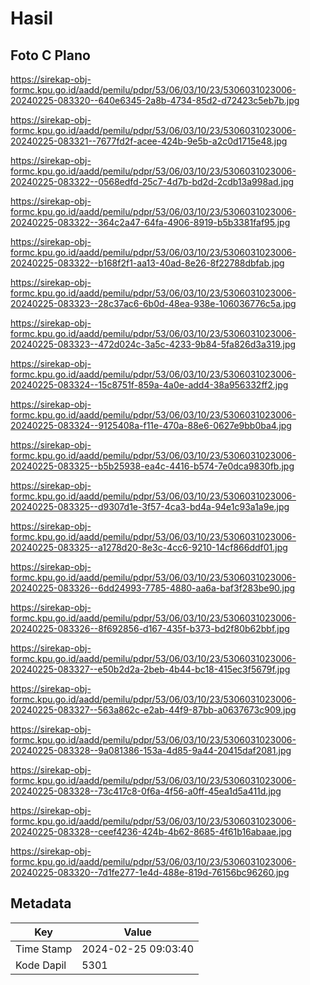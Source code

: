 # Hasil

## Foto C Plano

https://sirekap-obj-formc.kpu.go.id/aadd/pemilu/pdpr/53/06/03/10/23/5306031023006-20240225-083320--640e6345-2a8b-4734-85d2-d72423c5eb7b.jpg

https://sirekap-obj-formc.kpu.go.id/aadd/pemilu/pdpr/53/06/03/10/23/5306031023006-20240225-083321--7677fd2f-acee-424b-9e5b-a2c0d1715e48.jpg

https://sirekap-obj-formc.kpu.go.id/aadd/pemilu/pdpr/53/06/03/10/23/5306031023006-20240225-083322--0568edfd-25c7-4d7b-bd2d-2cdb13a998ad.jpg

https://sirekap-obj-formc.kpu.go.id/aadd/pemilu/pdpr/53/06/03/10/23/5306031023006-20240225-083322--364c2a47-64fa-4906-8919-b5b3381faf95.jpg

https://sirekap-obj-formc.kpu.go.id/aadd/pemilu/pdpr/53/06/03/10/23/5306031023006-20240225-083322--b168f2f1-aa13-40ad-8e26-8f22788dbfab.jpg

https://sirekap-obj-formc.kpu.go.id/aadd/pemilu/pdpr/53/06/03/10/23/5306031023006-20240225-083323--28c37ac6-6b0d-48ea-938e-106036776c5a.jpg

https://sirekap-obj-formc.kpu.go.id/aadd/pemilu/pdpr/53/06/03/10/23/5306031023006-20240225-083323--472d024c-3a5c-4233-9b84-5fa826d3a319.jpg

https://sirekap-obj-formc.kpu.go.id/aadd/pemilu/pdpr/53/06/03/10/23/5306031023006-20240225-083324--15c8751f-859a-4a0e-add4-38a956332ff2.jpg

https://sirekap-obj-formc.kpu.go.id/aadd/pemilu/pdpr/53/06/03/10/23/5306031023006-20240225-083324--9125408a-f11e-470a-88e6-0627e9bb0ba4.jpg

https://sirekap-obj-formc.kpu.go.id/aadd/pemilu/pdpr/53/06/03/10/23/5306031023006-20240225-083325--b5b25938-ea4c-4416-b574-7e0dca9830fb.jpg

https://sirekap-obj-formc.kpu.go.id/aadd/pemilu/pdpr/53/06/03/10/23/5306031023006-20240225-083325--d9307d1e-3f57-4ca3-bd4a-94e1c93a1a9e.jpg

https://sirekap-obj-formc.kpu.go.id/aadd/pemilu/pdpr/53/06/03/10/23/5306031023006-20240225-083325--a1278d20-8e3c-4cc6-9210-14cf866ddf01.jpg

https://sirekap-obj-formc.kpu.go.id/aadd/pemilu/pdpr/53/06/03/10/23/5306031023006-20240225-083326--6dd24993-7785-4880-aa6a-baf3f283be90.jpg

https://sirekap-obj-formc.kpu.go.id/aadd/pemilu/pdpr/53/06/03/10/23/5306031023006-20240225-083326--8f692856-d167-435f-b373-bd2f80b62bbf.jpg

https://sirekap-obj-formc.kpu.go.id/aadd/pemilu/pdpr/53/06/03/10/23/5306031023006-20240225-083327--e50b2d2a-2beb-4b44-bc18-415ec3f5679f.jpg

https://sirekap-obj-formc.kpu.go.id/aadd/pemilu/pdpr/53/06/03/10/23/5306031023006-20240225-083327--563a862c-e2ab-44f9-87bb-a0637673c909.jpg

https://sirekap-obj-formc.kpu.go.id/aadd/pemilu/pdpr/53/06/03/10/23/5306031023006-20240225-083328--9a081386-153a-4d85-9a44-20415daf2081.jpg

https://sirekap-obj-formc.kpu.go.id/aadd/pemilu/pdpr/53/06/03/10/23/5306031023006-20240225-083328--73c417c8-0f6a-4f56-a0ff-45ea1d5a411d.jpg

https://sirekap-obj-formc.kpu.go.id/aadd/pemilu/pdpr/53/06/03/10/23/5306031023006-20240225-083328--ceef4236-424b-4b62-8685-4f61b16abaae.jpg

https://sirekap-obj-formc.kpu.go.id/aadd/pemilu/pdpr/53/06/03/10/23/5306031023006-20240225-083320--7d1fe277-1e4d-488e-819d-76156bc96260.jpg


## Metadata

| Key        | Value               |
| ---------- | ------------------- |
| Time Stamp | 2024-02-25 09:03:40 |
| Kode Dapil | 5301                |



